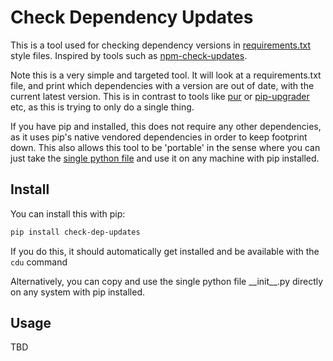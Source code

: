 # Check Dependency Updates

This is a tool used for checking dependency versions in [requirements.txt](https://pip.pypa.io/en/stable/user_guide/#requirements-files) style files.
Inspired by tools such as [npm-check-updates](https://www.npmjs.com/package/npm-check-updates).

Note this is a very simple and targeted tool. It will look at a requirements.txt file, and print which dependencies with a version are out of date, with the current latest version. This is in contrast to tools like [pur](https://github.com/alanhamlett/pip-update-requirements) or [pip-upgrader](https://github.com/simion/pip-upgrader) etc, as this is trying to only do a single thing.

If you have pip and installed, this does not require any other dependencies, as it uses pip's native vendored dependencies in order to keep footprint down.
This also allows this tool to be 'portable' in the sense where you can just take the [single python file](check_dep_updates/__init__.py) and use it on any machine with pip installed.

## Install

You can install this with pip:

```sh
pip install check-dep-updates
```

If you do this, it should automatically get installed and be available with the `cdu` command

Alternatively, you can copy and use the single python file \_\_init\_\_.py directly on any system with pip installed.

## Usage

TBD

